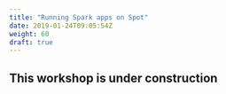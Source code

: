 ```yaml
---
title: "Running Spark apps on Spot"
date: 2019-01-24T09:05:54Z
weight: 60
draft: true
---
```


## This workshop is under construction